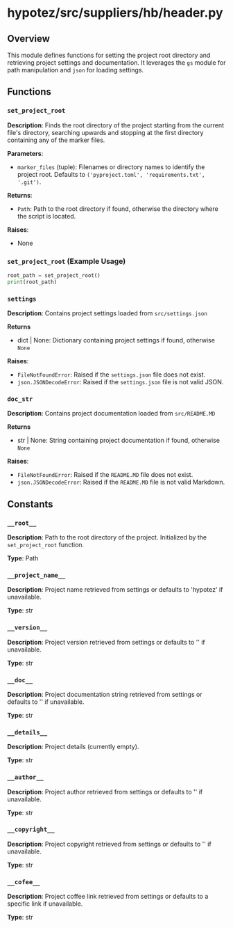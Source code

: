 # hypotez/src/suppliers/hb/header.py

## Overview

This module defines functions for setting the project root directory and retrieving project settings and documentation. It leverages the `gs` module for path manipulation and `json` for loading settings.

## Functions

### `set_project_root`

**Description**: Finds the root directory of the project starting from the current file's directory, searching upwards and stopping at the first directory containing any of the marker files.

**Parameters**:

- `marker_files` (tuple): Filenames or directory names to identify the project root.  Defaults to `('pyproject.toml', 'requirements.txt', '.git')`.


**Returns**:

- `Path`: Path to the root directory if found, otherwise the directory where the script is located.

**Raises**:

- None


### `set_project_root` (Example Usage)

```python
root_path = set_project_root()
print(root_path)
```

### `settings`

**Description**: Contains project settings loaded from `src/settings.json`

**Returns**

- dict | None: Dictionary containing project settings if found, otherwise `None`

**Raises**:

- `FileNotFoundError`: Raised if the `settings.json` file does not exist.
- `json.JSONDecodeError`: Raised if the `settings.json` file is not valid JSON.

### `doc_str`

**Description**: Contains project documentation loaded from `src/README.MD`

**Returns**

- str | None: String containing project documentation if found, otherwise `None`

**Raises**:

- `FileNotFoundError`: Raised if the `README.MD` file does not exist.
- `json.JSONDecodeError`: Raised if the `README.MD` file is not valid Markdown.


## Constants

### `__root__`

**Description**:  Path to the root directory of the project. Initialized by the `set_project_root` function.

**Type**: Path

### `__project_name__`

**Description**: Project name retrieved from settings or defaults to 'hypotez' if unavailable.

**Type**: str

### `__version__`

**Description**: Project version retrieved from settings or defaults to '' if unavailable.

**Type**: str

### `__doc__`

**Description**: Project documentation string retrieved from settings or defaults to '' if unavailable.

**Type**: str

### `__details__`

**Description**: Project details (currently empty).

**Type**: str

### `__author__`

**Description**: Project author retrieved from settings or defaults to '' if unavailable.

**Type**: str

### `__copyright__`

**Description**: Project copyright retrieved from settings or defaults to '' if unavailable.

**Type**: str

### `__cofee__`

**Description**: Project coffee link retrieved from settings or defaults to a specific link if unavailable.

**Type**: str